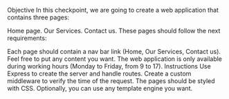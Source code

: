 Objective
In this checkpoint, we are going to create a web application that contains three pages:

Home page.
Our Services.
Contact us.
These pages should follow the next requirements: 

Each page should contain a nav bar link (Home, Our Services, Contact us).
Feel free to put any content you want.
The web application is only available during working hours (Monday to Friday,  from 9 to 17).
Instructions
Use Express to create the server and handle routes.
Create a custom middleware to verify the time of the request.
The pages should be styled with CSS.
Optionally, you can use any template engine you want.